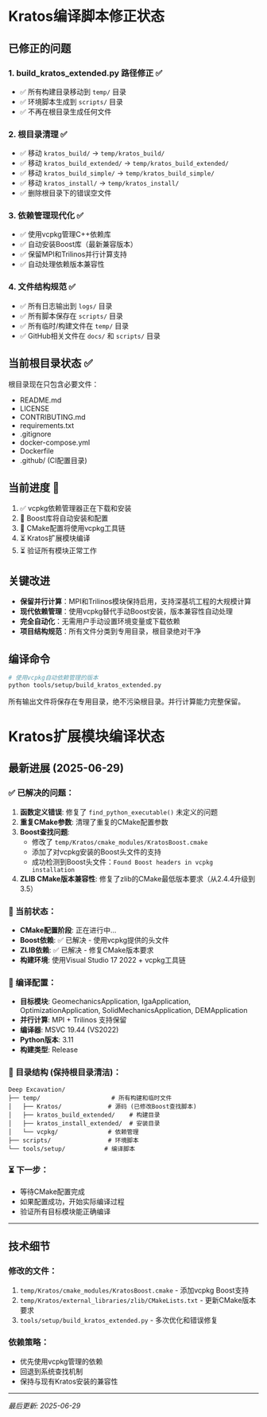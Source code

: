 # Kratos编译脚本修正状态

## 已修正的问题

### 1. build_kratos_extended.py 路径修正 ✅
- ✅ 所有构建目录移动到 `temp/` 目录
- ✅ 环境脚本生成到 `scripts/` 目录
- ✅ 不再在根目录生成任何文件

### 2. 根目录清理 ✅
- ✅ 移动 `kratos_build/` → `temp/kratos_build/`
- ✅ 移动 `kratos_build_extended/` → `temp/kratos_build_extended/`
- ✅ 移动 `kratos_build_simple/` → `temp/kratos_build_simple/`
- ✅ 移动 `kratos_install/` → `temp/kratos_install/`
- ✅ 删除根目录下的错误空文件

### 3. 依赖管理现代化 ✅
- ✅ 使用vcpkg管理C++依赖库
- ✅ 自动安装Boost库（最新兼容版本）
- ✅ 保留MPI和Trilinos并行计算支持
- ✅ 自动处理依赖版本兼容性

### 4. 文件结构规范 ✅
- ✅ 所有日志输出到 `logs/` 目录
- ✅ 所有脚本保存在 `scripts/` 目录
- ✅ 所有临时/构建文件在 `temp/` 目录
- ✅ GitHub相关文件在 `docs/` 和 `scripts/` 目录

## 当前根目录状态 ✅
根目录现在只包含必要文件：
- README.md
- LICENSE
- CONTRIBUTING.md
- requirements.txt
- .gitignore
- docker-compose.yml
- Dockerfile
- .github/ (CI配置目录)

## 当前进度 🔄
1. ✅ vcpkg依赖管理器正在下载和安装
2. 🔄 Boost库将自动安装和配置
3. 🔄 CMake配置将使用vcpkg工具链
4. ⏳ Kratos扩展模块编译
5. ⏳ 验证所有模块正常工作

## 关键改进
- **保留并行计算**：MPI和Trilinos模块保持启用，支持深基坑工程的大规模计算
- **现代依赖管理**：使用vcpkg替代手动Boost安装，版本兼容性自动处理
- **完全自动化**：无需用户手动设置环境变量或下载依赖
- **项目结构规范**：所有文件分类到专用目录，根目录绝对干净

## 编译命令
```bash
# 使用vcpkg自动依赖管理的版本
python tools/setup/build_kratos_extended.py
```

所有输出文件将保存在专用目录，绝不污染根目录。并行计算能力完整保留。

# Kratos扩展模块编译状态

## 最新进展 (2025-06-29)

### ✅ 已解决的问题：
1. **函数定义错误**: 修复了 `find_python_executable()` 未定义的问题
2. **重复CMake参数**: 清理了重复的CMake配置参数
3. **Boost查找问题**: 
   - 修改了 `temp/Kratos/cmake_modules/KratosBoost.cmake`
   - 添加了对vcpkg安装的Boost头文件的支持
   - 成功检测到Boost头文件：`Found Boost headers in vcpkg installation`
4. **ZLIB CMake版本兼容性**: 修复了zlib的CMake最低版本要求（从2.4.4升级到3.5）

### 🔄 当前状态：
- **CMake配置阶段**: 正在进行中...
- **Boost依赖**: ✅ 已解决 - 使用vcpkg提供的头文件
- **ZLIB依赖**: ✅ 已解决 - 修复CMake版本要求
- **构建环境**: 使用Visual Studio 17 2022 + vcpkg工具链

### 🎯 编译配置：
- **目标模块**: GeomechanicsApplication, IgaApplication, OptimizationApplication, SolidMechanicsApplication, DEMApplication
- **并行计算**: MPI + Trilinos 支持保留
- **编译器**: MSVC 19.44 (VS2022)
- **Python版本**: 3.11
- **构建类型**: Release

### 📁 目录结构 (保持根目录清洁)：
```
Deep Excavation/
├── temp/                    # 所有构建和临时文件
│   ├── Kratos/             # 源码 (已修改Boost查找脚本)
│   ├── kratos_build_extended/    # 构建目录
│   ├── kratos_install_extended/  # 安装目录
│   └── vcpkg/              # 依赖管理
├── scripts/                # 环境脚本
└── tools/setup/           # 编译脚本
```

### ⏳ 下一步：
- 等待CMake配置完成
- 如果配置成功，开始实际编译过程
- 验证所有目标模块能正确编译

---

## 技术细节

### 修改的文件：
1. `temp/Kratos/cmake_modules/KratosBoost.cmake` - 添加vcpkg Boost支持
2. `temp/Kratos/external_libraries/zlib/CMakeLists.txt` - 更新CMake版本要求
3. `tools/setup/build_kratos_extended.py` - 多次优化和错误修复

### 依赖策略：
- 优先使用vcpkg管理的依赖
- 回退到系统查找机制
- 保持与现有Kratos安装的兼容性

---
*最后更新: 2025-06-29*
